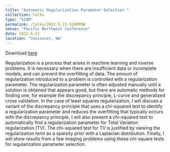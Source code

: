 ```yaml
---
title: "Automatic Regularization Parameter Selection "
collection: talks
type: "SIAM"
permalink: /talks/2022-5-21-SIAMPNW
venue: "Pacific Northwest Conference"
date: 2022-5-21
location: "Vancouver, WA"
---
```


Download [here](https://jodimead.github.io/files/talks/SIAMPNW22.pdf)

Regularization is a process that arises in machine learning and inverse problems.  It is necessary when there are insufficient data or incomplete models, and can prevent the overfitting of data.  The amount of regularization introduced to a problem is controlled with a regularization parameter.  The regularization parameter is often adjusted manually until a solution is obtained that appears good, but there are automatic methods for finding one, for example the discrepancy principle, L-curve and generalized cross validation. In the case of least squares regularization, I will discuss a variant of the discrepancy principle that uses a chi-squared test to identify a regularization parameter and reduces the overfitting that typically occurs with the discrepancy principle.  I will also present a chi-squared test to automatically find a regularization parameter for Total Variation regularization (TV).  The chi-squared test for TV is justified by viewing the regularization term as a sparsity prior with a Laplacian distribution. Finally, I will show results from a few imaging problems using these chi-square tests for regularization parameter selection. 
